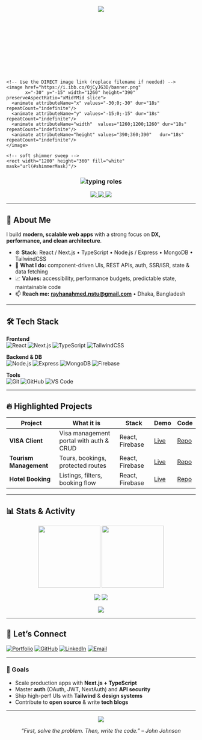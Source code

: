 <!-- ========== WAVE HEADER (RED) ========== -->
<p align="center">
  <img src="https://capsule-render.vercel.app/api?type=waving&height=140&color=ff0033&text=&fontAlign=50&fontColor=ffffff&section=header&reversal=true" />
</p>

<!-- ========== ANIMATED BANNER (KEN-BURNS + SHIMMER) ========== -->
<p align="center">
  <svg width="100%" height="260" viewBox="0 0 1200 360" xmlns="http://www.w3.org/2000/svg" role="img" aria-label="Rayhan Ahmed Banner">
    <defs>
      <!-- subtle diagonal shimmer -->
      <linearGradient id="shine" x1="-100%" y1="0%" x2="200%" y2="0%">
        <stop offset="0%"  stop-color="white" stop-opacity="0"/>
        <stop offset="50%" stop-color="white" stop-opacity="0.25"/>
        <stop offset="100%" stop-color="white" stop-opacity="0"/>
        <animate attributeName="x1" from="-100%" to="200%" dur="9s" repeatCount="indefinite"/>
        <animate attributeName="x2" from="0%"    to="300%" dur="9s" repeatCount="indefinite"/>
      </linearGradient>
      <mask id="shimmerMask">
        <rect width="1200" height="360" fill="url(#shine)"/>
      </mask>
    </defs>

    <!-- Use the DIRECT image link (replace filename if needed) -->
    <image href="https://i.ibb.co/0jCyJG3D/banner.png"
           x="-30" y="-15" width="1260" height="390" preserveAspectRatio="xMidYMid slice">
      <animate attributeName="x" values="-30;0;-30" dur="18s" repeatCount="indefinite"/>
      <animate attributeName="y" values="-15;0;-15" dur="18s" repeatCount="indefinite"/>
      <animate attributeName="width"  values="1260;1200;1260" dur="18s" repeatCount="indefinite"/>
      <animate attributeName="height" values="390;360;390"   dur="18s" repeatCount="indefinite"/>
    </image>

    <!-- soft shimmer sweep -->
    <rect width="1200" height="360" fill="white" mask="url(#shimmerMask)"/>
  </svg>
</p>

<!-- ========== ROLE TICKER (RED) ========== -->
<h3 align="center">
  <img src="https://readme-typing-svg.demolab.com?font=Fira+Code&size=22&pause=900&duration=1800&color=FF0033&center=true&vCenter=true&width=800&lines=Professional+Web+Developer;MERN+%7C+Next.js+%7C+TypeScript;Clean+Architecture+%26+API+Design;Performance+%26+Scalability+Focused" alt="typing roles" />
</h3>

<!-- ========== QUICK CONTACT / CTA (RED) ========== -->
<p align="center">
  <a href="mailto:rayhanahmed.nstu@gmail.com">
    <img src="https://img.shields.io/badge/Hire%20Me-FF0033?style=for-the-badge&logo=Handshake&logoColor=000&labelColor=1b0a0a&color=FF0033" />
  </a>
  <a href="https://adhesive-bed.surge.sh/">
    <img src="https://img.shields.io/badge/Portfolio-Visit-1b0a0a?style=for-the-badge&logo=google-chrome&logoColor=FF0033" />
  </a>
  <a href="https://linkedin.com/in/rayhan-ahmed-0ab5aa33a">
    <img src="https://img.shields.io/badge/LinkedIn-Connect-1b0a0a?style=for-the-badge&logo=linkedin&logoColor=FF0033" />
  </a>
</p>

---

## 🚀 About Me

I build **modern, scalable web apps** with a strong focus on **DX, performance, and clean architecture**.

- ⚙️ **Stack:** React / Next.js • TypeScript • Node.js / Express • MongoDB • TailwindCSS  
- 🧭 **What I do:** component-driven UIs, REST APIs, auth, SSR/ISR, state & data fetching  
- 📈 **Values:** accessibility, performance budgets, predictable state, maintainable code  
- 📫 **Reach me:** **rayhanahmed.nstu@gmail.com** • Dhaka, Bangladesh  

---

## 🛠️ Tech Stack

**Frontend**  
![React](https://img.shields.io/badge/React-20232A?style=flat-square&logo=react&logoColor=61DAFB)
![Next.js](https://img.shields.io/badge/Next.js-000?style=flat-square&logo=nextdotjs&logoColor=white)
![TypeScript](https://img.shields.io/badge/TypeScript-3178C6?style=flat-square&logo=typescript&logoColor=white)
![TailwindCSS](https://img.shields.io/badge/TailwindCSS-38B2AC?style=flat-square&logo=tailwind-css&logoColor=white)

**Backend & DB**  
![Node.js](https://img.shields.io/badge/Node.js-339933?style=flat-square&logo=nodedotjs&logoColor=white)
![Express](https://img.shields.io/badge/Express-000?style=flat-square&logo=express&logoColor=white)
![MongoDB](https://img.shields.io/badge/MongoDB-4EA94B?style=flat-square&logo=mongodb&logoColor=white)
![Firebase](https://img.shields.io/badge/Firebase-FFCA28?style=flat-square&logo=firebase&logoColor=000)

**Tools**  
![Git](https://img.shields.io/badge/Git-F05032?style=flat-square&logo=git&logoColor=white)
![GitHub](https://img.shields.io/badge/GitHub-181717?style=flat-square&logo=github&logoColor=white)
![VS Code](https://img.shields.io/badge/VS%20Code-007ACC?style=flat-square&logo=visual-studio-code&logoColor=white)

---

## 🔥 Highlighted Projects

| Project | What it is | Stack | Demo | Code |
|---|---|---|---|---|
| **VISA Client** | Visa management portal with auth & CRUD | React, Firebase | [Live](https://assignment-10-427ea.firebaseapp.com/) | [Repo](https://github.com/Rayhan-50/VISA-client) |
| **Tourism Management** | Tours, bookings, protected routes | React, Firebase | [Live](https://tourism-management-28e12.web.app/) | [Repo](https://github.com/Rayhan-50/TOURISM-MANAGEMENT-Client) |
| **Hotel Booking** | Listings, filters, booking flow | React, Firebase | [Live](https://hotel-booking-client-2f049.web.app/) | [Repo](https://github.com/Rayhan-50/Hotel-Booking-client) |

---

## 📊 Stats & Activity

<p align="center">
  <img src="https://github-readme-stats.vercel.app/api?username=Rayhan-50&show_icons=true&theme=tokyonight&hide_border=false&count_private=true" height="165" />
  <img src="https://github-readme-stats.vercel.app/api/top-langs/?username=Rayhan-50&layout=compact&theme=tokyonight&hide_border=false" height="165" />
</p>

<p align="center">
  <img src="https://github-profile-summary-cards.vercel.app/api/cards/profile-details?username=Rayhan-50&theme=tokyonight" />
  <img src="https://github-readme-streak-stats.herokuapp.com/?user=Rayhan-50&theme=tokyonight&hide_border=false" />
</p>

<p align="center">
  <img src="https://github-readme-activity-graph.vercel.app/graph?username=Rayhan-50&theme=redical&hide_border=false" />
</p>

---

## 🤝 Let’s Connect

[![Portfolio](https://img.shields.io/badge/🌐%20Portfolio-adhesive--bed.surge.sh-1b0a0a?style=for-the-badge&logo=google-chrome&logoColor=FF0033)](https://adhesive-bed.surge.sh/)
[![GitHub](https://img.shields.io/badge/GitHub-Rayhan--50-181717?style=for-the-badge&logo=github&logoColor=FF0033)](https://github.com/Rayhan-50)
[![LinkedIn](https://img.shields.io/badge/LinkedIn-rayhan--ahmed-1b0a0a?style=for-the-badge&logo=linkedin&logoColor=FF0033)](https://linkedin.com/in/rayhan-ahmed-0ab5aa33a)
[![Email](https://img.shields.io/badge/Email-rayhanahmed.nstu%40gmail.com-1b0a0a?style=for-the-badge&logo=gmail&logoColor=FF0033)](mailto:rayhanahmed.nstu@gmail.com)

---

### 🎯 Goals
- Scale production apps with **Next.js + TypeScript**  
- Master **auth** (OAuth, JWT, NextAuth) and **API security**  
- Ship high-perf UIs with **Tailwind** & **design systems**  
- Contribute to **open source** & write **tech blogs**

---

<p align="center">
  <img src="https://capsule-render.vercel.app/api?type=waving&height=120&color=ff0033&section=footer" />
</p>

<p align="center"><i>“First, solve the problem. Then, write the code.” – John Johnson</i></p>

